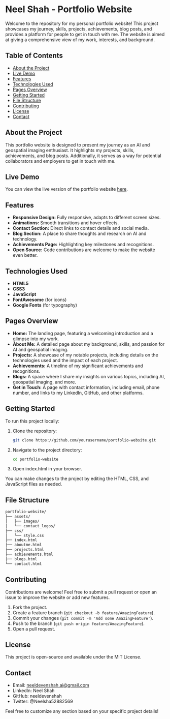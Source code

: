 # Neel Shah - Portfolio Website

Welcome to the repository for my personal portfolio website! This project showcases my journey, skills, projects, achievements, blog posts, and provides a platform for people to get in touch with me. The website is aimed at giving a comprehensive view of my work, interests, and background.

## Table of Contents

- [About the Project](#about-the-project)
- [Live Demo](#live-demo)
- [Features](#features)
- [Technologies Used](#technologies-used)
- [Pages Overview](#pages-overview)
- [Getting Started](#getting-started)
- [File Structure](#file-structure)
- [Contributing](#contributing)
- [License](#license)
- [Contact](#contact)

## About the Project

This portfolio website is designed to present my journey as an AI and geospatial imaging enthusiast. It highlights my projects, skills, achievements, and blog posts. Additionally, it serves as a way for potential collaborators and employers to get in touch with me.

## Live Demo

You can view the live version of the portfolio website [here](https://example.com).

## Features

- **Responsive Design:** Fully responsive, adapts to different screen sizes.
- **Animations:** Smooth transitions and hover effects.
- **Contact Section:** Direct links to contact details and social media.
- **Blog Section:** A place to share thoughts and research on AI and technology.
- **Achievements Page:** Highlighting key milestones and recognitions.
- **Open Source:** Code contributions are welcome to make the website even better.

## Technologies Used

- **HTML5**
- **CSS3**
- **JavaScript**
- **FontAwesome** (for icons)
- **Google Fonts** (for typography)

## Pages Overview

- **Home:** The landing page, featuring a welcoming introduction and a glimpse into my work.
- **About Me:** A detailed page about my background, skills, and passion for AI and geospatial imaging.
- **Projects:** A showcase of my notable projects, including details on the technologies used and the impact of each project.
- **Achievements:** A timeline of my significant achievements and recognitions.
- **Blogs:** A space where I share my insights on various topics, including AI, geospatial imaging, and more.
- **Get in Touch:** A page with contact information, including email, phone number, and links to my LinkedIn, GitHub, and other platforms.

## Getting Started

To run this project locally:

1. Clone the repository:

   ```bash
   git clone https://github.com/yourusername/portfolio-website.git
   ```

2. Navigate to the project directory:

   ```bash
   cd portfolio-website
   ```

3. Open index.html in your browser.

You can make changes to the project by editing the HTML, CSS, and JavaScript files as needed.

## File Structure

```bash
portfolio-website/
├── assets/
│   ├── images/
│   └── contact_logos/
├── css/
│   └── style.css
├── index.html
├── aboutme.html
├── projects.html
├── achievements.html
├── blogs.html
└── contact.html
```

## Contributing

Contributions are welcome! Feel free to submit a pull request or open an issue to improve the website or add new features.

1. Fork the project.
2. Create a feature branch (`git checkout -b feature/AmazingFeature`).
3. Commit your changes (`git commit -m 'Add some AmazingFeature'`).
4. Push to the branch (`git push origin feature/AmazingFeature`).
5. Open a pull request.

## License

This project is open-source and available under the MIT License.

## Contact

- Email: neeldevenshah.ai@gmail.com
- LinkedIn: Neel Shah
- GitHub: neeldevenshah
- Twitter: @Neelsha52882569

Feel free to customize any section based on your specific project details!

